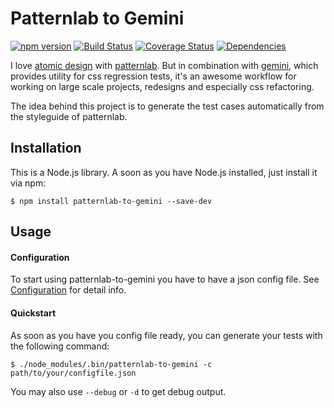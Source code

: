 # Patternlab to Gemini
[![npm version](https://badge.fury.io/js/patternlab-to-gemini.svg)](https://badge.fury.io/js/patternlab-to-gemini)
[![Build Status](https://travis-ci.org/LarsHassler/patternlab-to-gemini.svg)](https://travis-ci.org/LarsHassler/patternlab-to-gemini)
[![Coverage Status](https://coveralls.io/repos/github/LarsHassler/patternlab-to-gemini/badge.svg?branch=master)](https://coveralls.io/github/LarsHassler/patternlab-to-gemini?branch=master)
[![Dependencies](https://david-dm.org/LarsHassler/patternlab-to-gemini.svg)](https://david-dm.org/LarsHassler/patternlab-to-gemini)

I love [atomic design](http://atomicdesign.bradfrost.com) with [patternlab](http://patternlab.io). 
But in combination with [gemini](https://github.com/gemini-testing/gemini), which provides utility for css regression tests, 
it's an awesome workflow for working on large scale projects, redesigns and especially css refactoring.

The idea behind this project is to generate the test cases automatically from the styleguide of patternlab.

## Installation 

This is a Node.js library. A soon as you have Node.js installed, just install it via npm:

```
$ npm install patternlab-to-gemini --save-dev
```

## Usage 

#### Configuration

To start using patternlab-to-gemini you have to have a json config file.
See [Configuration](docs/Configuration.md) for detail info.

#### Quickstart

As soon as you have you config file ready, you can generate your tests with the following command:
  
```
$ ./node_modules/.bin/patternlab-to-gemini -c path/to/your/configfile.json
```

You may also use `--debug` or `-d` to get debug output.
